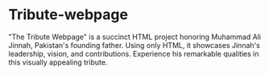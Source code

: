 # Tribute-webpage
"The Tribute Webpage" is a succinct HTML project honoring Muhammad Ali Jinnah, Pakistan's founding father. Using only HTML, it showcases Jinnah's leadership, vision, and contributions. Experience his remarkable qualities in this visually appealing tribute.

